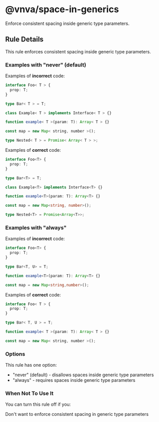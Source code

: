 # @vnva/space-in-generics

Enforce consistent spacing inside generic type parameters.

## Rule Details

This rule enforces consistent spacing inside generic type parameters.

### Examples with "**never**" (default)

Examples of **incorrect** code:

```ts
interface Foo< T > {
  prop: T;
}

type Bar< T > = T;

class Example< T > implements Interface< T > {}

function example< T >(param: T): Array< T > {}

const map = new Map< string, number >();

type Nested< T > = Promise< Array< T > >;
```

Examples of **correct** code:


```ts
interface Foo<T> {
  prop: T;
}

type Bar<T> = T;

class Example<T> implements Interface<T> {}

function example<T>(param: T): Array<T> {}

const map = new Map<string, number>();

type Nested<T> = Promise<Array<T>>;
```

### Examples with "**always**"

Examples of **incorrect** code:

```ts
interface Foo<T> {
  prop: T;
}

type Bar<T, U> = T;

function example<T>(param: T): Array<T> {}

const map = new Map<string,number>();
```

Examples of **correct** code:


```ts
interface Foo< T > {
  prop: T;
}

type Bar< T, U > = T;

function example< T >(param: T): Array< T > {}

const map = new Map< string, number >();
```

### Options

This rule has one option:

- "never" (default) - disallows spaces inside generic type parameters
- "always" - requires spaces inside generic type parameters

### When Not To Use It
You can turn this rule off if you:

Don't want to enforce consistent spacing in generic type parameters
